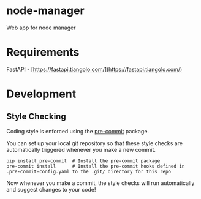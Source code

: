 # node-manager
Web app for node manager 

# Requirements

FastAPI - [https://fastapi.tiangolo.com/](https://fastapi.tiangolo.com/)

# Development

## Style Checking

Coding style is enforced using the [pre-commit](https://pre-commit.com/) package.

You can set up your local git repository so that these style checks are automatically triggered whenever you
make a new commit.

```shell
pip install pre-commit  # Install the pre-commit package
pre-commit install      # Install the pre-commit hooks defined in .pre-commit-config.yaml to the .git/ directory for this repo
```

Now whenever you make a commit, the style checks will run automatically and suggest changes to your code!
